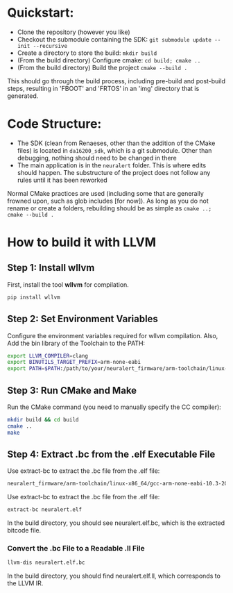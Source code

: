 # Quickstart:
- Clone the repository (however you like)
- Checkout the submodule containing the SDK: `git submodule update --init --recursive`
- Create a directory to store the build: `mkdir build`
- (From the build directory) Configure cmake: `cd build; cmake ..`
- (From the build directory) Build the project `cmake --build .`

This should go through the build process, including pre-build and post-build steps, resulting in 'FBOOT' and 'FRTOS' in an 'img' directory that is generated. 

# Code Structure:
- The SDK (clean from Renaeses, other than the addition of the CMake files) is located in `da16200_sdk`, which is a git submodule. Other than debugging, nothing should need to be changed in there
- The main application is in the `neuralert` folder. 
This is where edits should happen. The substructure of the project does not follow any rules until it has been reworked

Normal CMake practices are used (including some that are generally frowned upon, such as glob includes [for now]). 
As long as you do not rename or create a folders, rebuilding should be as simple as `cmake ..; cmake --build .`

# How to build it with LLVM

## Step 1: Install wllvm
First, install the tool **wllvm** for compilation.

```sh
pip install wllvm
```

## Step 2: Set Environment Variables
Configure the environment variables required for wllvm compilation. Also, Add the bin library of the Toolchain to the PATH:

```sh
export LLVM_COMPILER=clang 
export BINUTILS_TARGET_PREFIX=arm-none-eabi
export PATH=$PATH:/path/to/your/neuralert_firmware/arm-toolchain/linux-x86_64/gcc-arm-none-eabi-10.3-2021.10/bin
```

## Step 3: Run CMake and Make

Run the CMake command (you need to manually specify the CC compiler):

```sh
mkdir build && cd build
cmake ..
make 
```

## Step 4: Extract .bc from the .elf Executable File

Use extract-bc to extract the .bc file from the .elf file:

```sh
neuralert_firmware/arm-toolchain/linux-x86_64/gcc-arm-none-eabi-10.3-2021.10/bin
```

Use extract-bc to extract the .bc file from the .elf file:

```sh
extract-bc neuralert.elf
```

In the build directory, you should see neuralert.elf.bc, which is the extracted bitcode file.

### Convert the .bc File to a Readable .ll File

```sh
llvm-dis neuralert.elf.bc
```

In the build directory, you should find neuralert.elf.ll, which corresponds to the LLVM IR.